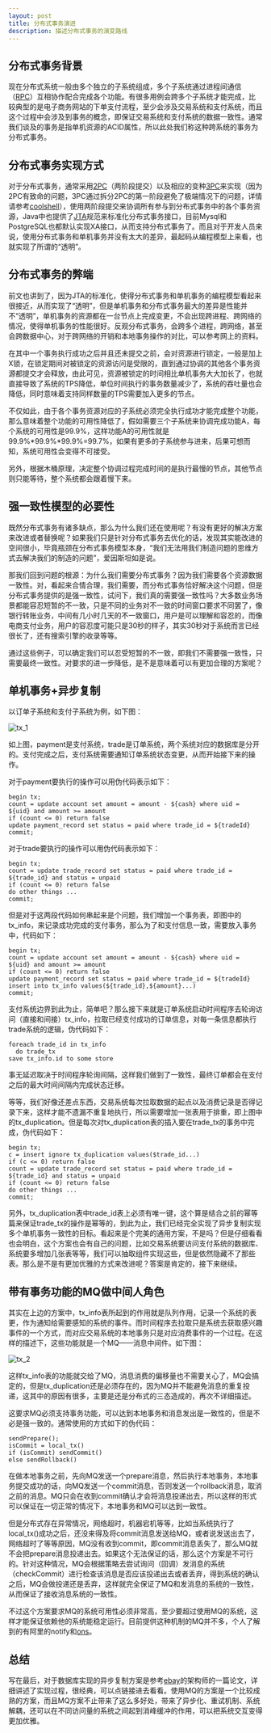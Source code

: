 ```yaml
---
layout: post
title: 分布式事务演进
description: 描述分布式事务的演变路线
---
```


## 分布式事务背景 ##
现在分布式系统一般由多个独立的子系统组成，多个子系统通过进程间通信（[RPC]）互相协作配合完成各个功能。有很多用例会跨多个子系统才能完成，比较典型的是电子商务网站的下单支付流程，至少会涉及交易系统和支付系统，而且这个过程中会涉及到事务的概念，即保证交易系统和支付系统的数据一致性。通常我们谈及的事务是指单机资源的ACID属性，所以此处我们称这种跨系统的事务为分布式事务。

## 分布式事务实现方式 ##
对于分布式事务，通常采用[2PC]（两阶段提交）以及相应的变种[3PC]来实现（因为2PC有致命的问题，3PC通过拆分2PC的第一阶段避免了极端情况下的问题，详情请参考[coolshell]），使用两阶段提交来协调所有参与到分布式事务中的各个事务资源，Java中也提供了[JTA]规范来标准化分布式事务接口，目前Mysql和PostgreSQL也都默认实现XA接口，从而支持分布式事务了。而且对于开发人员来说，使用分布式事务和单机事务并没有太大的差异，最起码从编程模型上来看，也就实现了所谓的“透明”。

## 分布式事务的弊端 ##
前文也讲到了，因为JTA的标准化，使得分布式事务和单机事务的编程模型看起来很接近，从而实现了“透明”，但是单机事务和分布式事务最大的差异是性能并不“透明”，单机事务的资源都在一台节点上完成变更，不会出现跨进程、跨网络的情况，使得单机事务的性能很好。反观分布式事务，会跨多个进程，跨网络，甚至会跨数据中心，对于跨网络的开销和本地事务操作的对比，可以参考网上的资料。

在其中一个事务执行成功之后并且还未提交之前，会对资源进行锁定，一般是加上X锁，在锁定期间对被锁定的资源访问是受限的，直到通过协调的其他各个事务资源都提交才会释放，由此可见，资源被锁定的时间相比单机事务大大加长了，也就直接导致了系统的TPS降低，单位时间执行的事务数量减少了，系统的吞吐量也会降低，同时意味着支持同样数量的TPS需要加入更多的节点。

不仅如此，由于各个事务资源对应的子系统必须完全执行成功才能完成整个功能，那么意味着整个功能的可用性降低了，假如需要三个子系统来协调完成功能A，每个系统的可用性是99.9%，这样功能A的可用性就是99.9%\*99.9%\*99.9%=99.7%，如果有更多的子系统参与进来，后果可想而知，系统可用性会变得不可接受。

另外，根据木桶原理，决定整个协调过程完成时间的是执行最慢的节点，其他节点则只能等待，整个系统都会跟着慢下来。

## 强一致性模型的必要性 ##
既然分布式事务有诸多缺点，那么为什么我们还在使用呢？有没有更好的解决方案来改进或者替换呢？如果我们只是针对分布式事务去优化的话，发现其实能改进的空间很小，毕竟瓶颈在分布式事务模型本身，“我们无法用我们制造问题的思维方式去解决我们的制造的问题”，爱因斯坦如是说。

那我们回到问题的根源：为什么我们需要分布式事务？因为我们需要各个资源数据一致性。对，看起来合情合理，我们需要，而分布式事务恰好解决这个问题，但是分布式事务提供的是强一致性，试问下，我们真的需要强一致性吗？大多数业务场景都能容忍短暂的不一致，只是不同的业务对不一致的时间窗口要求不同罢了，像银行转账业务，中间有几小时几天的不一致窗口，用户是可以理解和容忍的，而像电商支付业务，用户的容忍度可能只是30秒的样子，其实30秒对于系统而言已经很长了，还有搜索引擎的收录等等。

通过这些例子，可以确定我们可以忍受短暂的不一致，即我们不需要强一致性，只需要最终一致性。对要求的进一步降低，是不是意味着可以有更加合理的方案呢？

## 单机事务+异步复制 ##
以订单子系统和支付子系统为例，如下图：

![tx_1](/images/githubpages/tx_1.png)

如上图，payment是支付系统，trade是订单系统，两个系统对应的数据库是分开的。支付完成之后，支付系统需要通知订单系统状态变更，从而开始接下来的操作。

对于payment要执行的操作可以用伪代码表示如下：

    begin tx;
    count = update account set amount = amount - ${cash} where uid = ${uid} and amount >= amount
    if (count <= 0) return false
    update payment_record set status = paid where trade_id = ${tradeId}
    commit;
对于trade要执行的操作可以用伪代码表示如下：

    begin tx;
    count = update trade_record set status = paid where trade_id = ${trade_id} and status = unpaid
    if (count <= 0) return false
    do other things ...
    commit;
但是对于这两段代码如何串起来是个问题，我们增加一个事务表，即图中的tx_info，来记录成功完成的支付事务，那么为了和支付信息一致，需要放入事务中，代码如下：

    begin tx;
    count = update account set amount = amount - ${cash} where uid = ${uid} and amount >= amount
    if (count <= 0) return false
    update payment_record set status = paid where trade_id = ${tradeId}
    insert into tx_info values(${trade_id},${amount}...)
    commit;
支付系统边界到此为止，简单吧？那么接下来就是订单系统启动时间程序去轮询访问（直接和间接）tx_info，拉取已经支付成功的订单信息，对每一条信息都执行trade系统的逻辑，伪代码如下：
    
    foreach trade_id in tx_info
      do trade_tx
    save tx_info.id to some store
事无延迟取决于时间程序轮询间隔，这样我们做到了一致性，最终订单都会在支付之后的最大时间间隔内完成状态迁移。

等等，我们好像还差点东西，交易系统每次拉取数据的起点以及消费记录是否得记录下来，这样才能不遗漏不重复地执行，所以需要增加一张表用于排重，即上图中的tx_duplication。但是每次对tx_duplication表的插入要在trade_tx的事务中完成，伪代码如下：
    
    begin tx;
    c = insert ignore tx_duplication values($trade_id...)
    if (c <= 0) return false
    count = update trade_record set status = paid where trade_id = ${trade_id} and status = unpaid
    if (count <= 0) return false
    do other things ...
    commit;
另外，tx_duplication表中trade_id表上必须有唯一键，这个算是结合之前的幂等篇来保证trade_tx的操作是幂等的，到此为止，我们已经完全实现了异步复制实现多个单机事务一致性的目标。看起来是个完美的通用方案，不是吗？但是仔细看看也会明白，这个方案也会有自己的问题，比如交易系统要访问支付系统的数据库、系统要多增加几张表等等，我们可以抽取组件实现这些，但是依然隐藏不了那些表。那么是不是有更加优雅的方式来改进呢？答案是肯定的，接下来继续。

## 带有事务功能的MQ做中间人角色 ##
其实在上边的方案中，tx_info表所起到的作用就是队列作用，记录一个系统的表更，作为通知给需要感知的系统的事件。而时间程序去拉取只是系统去获取感兴趣事件的一个方式，而对应交易系统的本地事务只是对应消费事件的一个过程。在这样的描述下，这些功能就是一个MQ——消息中间件。如下图：

![tx_2](/images/githubpages/tx_2.png)

这样tx_info表的功能就交给了MQ，消息消费的偏移量也不需要关心了，MQ会搞定的，但是tx_duplication还是必须存在的，因为MQ并不能避免消息的重复投递，这其中的原因有很多，主要是还是分布式的三态造成的，再次不详细描述。

这要求MQ必须支持事务功能，可以达到本地事务和消息发出是一致性的，但是不必是强一致的。通常使用的方式如下的伪代码：

    sendPrepare();
    isCommit = local_tx()
    if (isCommit) sendCommit()
    else sendRollback()
    
在做本地事务之前，先向MQ发送一个prepare消息，然后执行本地事务，本地事务提交成功的话，向MQ发送一个commit消息，否则发送一个rollback消息，取消之前的消息。MQ只会在收到commit确认才会将消息投递出去，所以这样的形式可以保证在一切正常的情况下，本地事务和MQ可以达到一致性。

但是分布式存在异常情况，网络超时，机器宕机等等，比如当系统执行了local_tx()成功之后，还没来得及将commit消息发送给MQ，或者说发送出去了，网络超时了等等原因，MQ没有收到commit，即commit消息丢失了，那么MQ就不会把prepare消息投递出去。如果这个无法保证的话，那么这个方案是不可行的。针对这种情况，MQ会根据策略去尝试询问（回调）发消息的系统（checkCommit）进行检查该消息是否应该投递出去或者丢弃，得到系统的确认之后，MQ会做投递还是丢弃，这样就完全保证了MQ和发消息的系统的一致性，从而保证了接收消息系统的一致性。

不过这个方案要求MQ的系统可用性必须非常高，至少要超过使用MQ的系统，这样才能保证依赖他的系统能稳定运行。目前提供这种机制的MQ并不多，个人了解到的有阿里的notify和[ons]。

## 总结 ##
写在最后，对于数据库实现的异步复制方案是参考[ebay]的架构师的一篇论文，详细讲述了实现过程，很经典，可以点链接进去看看。使用MQ的方案是一个比较成熟的方案，而且MQ方案不止带来了这么多好处，带来了异步化、重试机制、系统解耦，还可以在不同访问量的系统之间起到消峰缓冲的作用，可以把系统交互变得更加优雅。

[RPC]:   http://en.wikipedia.org/wiki/Remote_procedure_call
[2PC]:   http://en.wikipedia.org/wiki/Two-phase_commit_protocol
[3PC]:   http://en.wikipedia.org/wiki/Three-phase_commit_protocol
[JTA]:   http://www.oracle.com/technetwork/java/javaee/jta/index.html
[coolshell]:    http://coolshell.cn/articles/10910.html
[ebay]:   http://queue.acm.org/detail.cfm?id=1394128
[ons]:  http://www.aliyun.com/product/ons/?spm=5176.383338.201.25.nRDOaT#Ability
